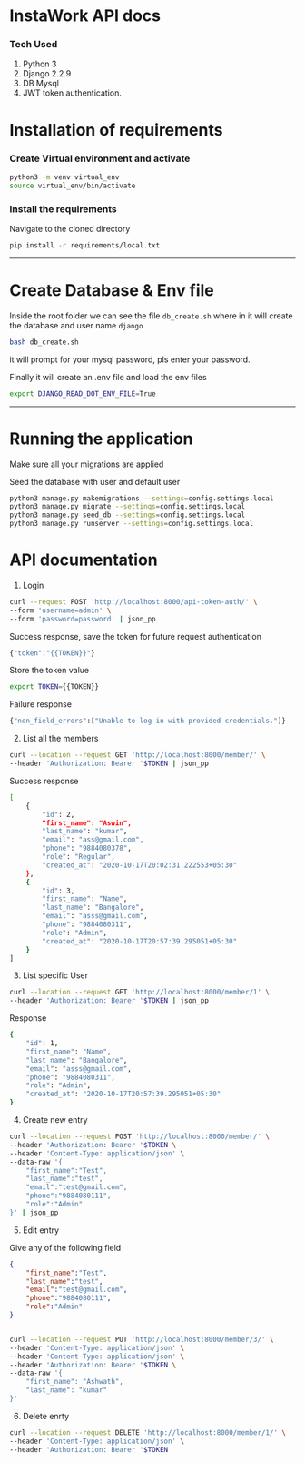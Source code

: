 # InstaWork API docs

### Tech Used

1. Python 3
2. Django 2.2.9
3. DB Mysql
4. JWT token authentication.

# Installation of requirements

### Create Virtual environment and activate

```bash
python3 -m venv virtual_env
source virtual_env/bin/activate
```

### Install the requirements

Navigate to the cloned directory 

```bash
pip install -r requirements/local.txt
```

---

# Create Database & Env file

Inside the root folder we can see the file `db_create.sh` where in it will create the database and user name `django` 

```bash
bash db_create.sh
```

 it will prompt for your mysql password, pls enter your password.

Finally it will create an .env file and load the env files

```bash
export DJANGO_READ_DOT_ENV_FILE=True
```

---

# Running the application

Make sure all your migrations are applied

Seed the database with user and default user

```bash
python3 manage.py makemigrations --settings=config.settings.local
python3 manage.py migrate --settings=config.settings.local
python3 manage.py seed_db --settings=config.settings.local
python3 manage.py runserver --settings=config.settings.local
```

# API documentation

1. Login

```bash
curl --request POST 'http://localhost:8000/api-token-auth/' \
--form 'username=admin' \
--form 'password=password' | json_pp
```

Success response, save the token for future request authentication

```bash
{"token":"{{TOKEN}}"}
```

Store the token value

```bash
export TOKEN={{TOKEN}}
```

Failure response

```bash
{"non_field_errors":["Unable to log in with provided credentials."]}
```

2. List all the members

```bash
curl --location --request GET 'http://localhost:8000/member/' \
--header 'Authorization: Bearer '$TOKEN | json_pp
```

Success response 

```bash
[
    {
        "id": 2,
        "first_name": "Aswin",
        "last_name": "kumar",
        "email": "ass@gmail.com",
        "phone": "9884080378",
        "role": "Regular",
        "created_at": "2020-10-17T20:02:31.222553+05:30"
    },
    {
        "id": 3,
        "first_name": "Name",
        "last_name": "Bangalore",
        "email": "asss@gmail.com",
        "phone": "9884080311",
        "role": "Admin",
        "created_at": "2020-10-17T20:57:39.295051+05:30"
    }
]
```

3. List specific User

```bash
curl --location --request GET 'http://localhost:8000/member/1' \
--header 'Authorization: Bearer '$TOKEN | json_pp
```

Response

```bash
{
    "id": 1,
    "first_name": "Name",
    "last_name": "Bangalore",
    "email": "asss@gmail.com",
    "phone": "9884080311",
    "role": "Admin",
    "created_at": "2020-10-17T20:57:39.295051+05:30"
}
```

4. Create new entry

```bash
curl --location --request POST 'http://localhost:8000/member/' \
--header 'Authorization: Bearer '$TOKEN \
--header 'Content-Type: application/json' \
--data-raw '{
    "first_name":"Test",
    "last_name":"test",
    "email":"test@gmail.com",
    "phone":"9884080111",
    "role":"Admin"
}' | json_pp
```

5. Edit entry

Give any of the following field

```json
{
    "first_name":"Test",
    "last_name":"test",
    "email":"test@gmail.com",
    "phone":"9884080111",
    "role":"Admin"
}
```

```bash

curl --location --request PUT 'http://localhost:8000/member/3/' \
--header 'Content-Type: application/json' \
--header 'Content-Type: application/json' \
--header 'Authorization: Bearer '$TOKEN \
--data-raw '{
    "first_name": "Ashwath",
    "last_name": "kumar"
}'
```

6. Delete enrty

```bash
curl --location --request DELETE 'http://localhost:8000/member/1/' \
--header 'Content-Type: application/json' \
--header 'Authorization: Bearer '$TOKEN
```